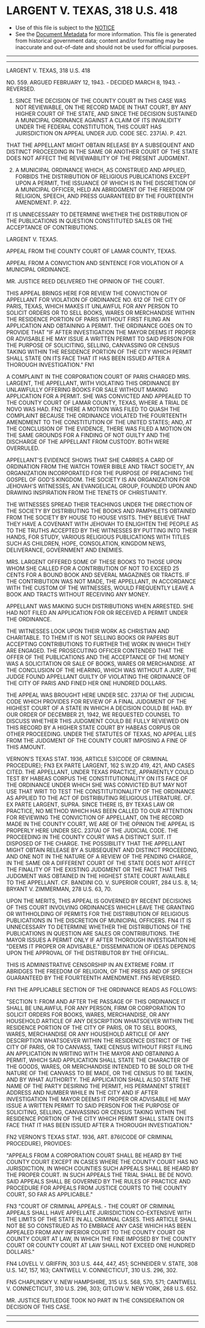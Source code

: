 ---
---

# LARGENT V. TEXAS, 318 U.S. 418

* Use of this file is subject to the [NOTICE](https://github.com/publicdocs/notice/blob/master/NOTICE)
* See the [Document Metadata](../../../) for more information.
  This file is generated from historical government data; content and/or formatting may be inaccurate and out-of-date and should not be used for official purposes.

----------
----------

LARGENT V. TEXAS, 318 U.S. 418

NO. 559.  ARGUED FEBRUARY 12, 1943.  - DECIDED MARCH 8, 1943.  - REVERSED.

1.  SINCE THE DECISION OF THE COUNTY COURT IN THIS CASE WAS NOT REVIEWABLE, ON THE RECORD MADE IN THAT COURT, BY ANY HIGHER COURT OF THE STATE, AND SINCE THE DECISION SUSTAINED A MUNICIPAL ORDINANCE AGAINST A CLAIM OF ITS INVALIDITY UNDER THE FEDERAL CONSTITUTION, THIS COURT HAS JURISDICTION ON APPEAL UNDER JUD.  CODE SEC. 237(A).  P. 421.

THAT THE APPELLANT MIGHT OBTAIN RELEASE BY A SUBSEQUENT AND DISTINCT PROCEEDING IN THE SAME OR ANOTHER COURT OF THE STATE DOES NOT AFFECT THE REVIEWABILITY OF THE PRESENT JUDGMENT.

2.  A MUNICIPAL ORDINANCE WHICH, AS CONSTRUED AND APPLIED, FORBIDS THE DISTRIBUTION OF RELIGIOUS PUBLICATIONS EXCEPT UPON A PERMIT, THE ISSUANCE OF WHICH IS IN THE DISCRETION OF A MUNICIPAL OFFICER, HELD AN ABRIDGMENT OF THE FREEDOM OF RELIGION, SPEECH, AND PRESS GUARANTEED BY THE FOURTEENTH AMENDMENT.  P. 422.

IT IS UNNECESSARY TO DETERMINE WHETHER THE DISTRIBUTION OF THE PUBLICATIONS IN QUESTION CONSTITUTED SALES OR THE ACCEPTANCE OF CONTRIBUTIONS.

LARGENT V. TEXAS.

APPEAL FROM THE COUNTY COURT OF LAMAR COUNTY, TEXAS.

APPEAL FROM A CONVICTION AND SENTENCE FOR VIOLATION OF A MUNICIPAL ORDINANCE.

MR. JUSTICE REED DELIVERED THE OPINION OF THE COURT.

THIS APPEAL BRINGS HERE FOR REVIEW THE CONVICTION OF APPELLANT FOR VIOLATION OF ORDINANCE NO. 612 OF THE CITY OF PARIS, TEXAS, WHICH MAKES IT UNLAWFUL FOR ANY PERSON TO SOLICIT ORDERS OR TO SELL BOOKS, WARES OR MERCHANDISE WITHIN THE RESIDENCE PORTION OF PARIS WITHOUT FIRST FILING AN APPLICATION AND OBTAINING A PERMIT.  THE ORDINANCE GOES ON TO PROVIDE THAT "IF AFTER INVESTIGATION THE MAYOR DEEMS IT PROPER OR ADVISABLE HE MAY ISSUE A WRITTEN PERMIT TO SAID PERSON FOR THE PURPOSE OF SOLICITING, SELLING, CANVASSING OR CENSUS TAKING WITHIN THE RESIDENCE PORTION OF THE CITY WHICH PERMIT SHALL STATE ON ITS FACE THAT IT HAS BEEN ISSUED AFTER A THOROUGH INVESTIGATION."  FN1

A COMPLAINT IN THE CORPORATION COURT OF PARIS CHARGED MRS. LARGENT, THE APPELLANT, WITH VIOLATING THIS ORDINANCE BY UNLAWFULLY OFFERING BOOKS FOR SALE WITHOUT MAKING APPLICATION FOR A PERMIT.  SHE WAS CONVICTED AND APPEALED TO THE COUNTY COURT OF LAMAR COUNTY, TEXAS, WHERE A TRIAL DE NOVO WAS HAD.  FN2  THERE A MOTION WAS FILED TO QUASH THE COMPLAINT BECAUSE THE ORDINANCE VIOLATED THE FOURTEENTH AMENDMENT TO THE CONSTITUTION OF THE UNITED STATES; AND, AT THE CONCLUSION OF THE EVIDENCE, THERE WAS FILED A MOTION ON THE SAME GROUNDS FOR A FINDING OF NOT GUILTY AND THE DISCHARGE OF THE APPELLANT FROM CUSTODY.  BOTH WERE OVERRULED.

APPELLANT'S EVIDENCE SHOWS THAT SHE CARRIES A CARD OF ORDINATION FROM THE WATCH TOWER BIBLE AND TRACT SOCIETY, AN ORGANIZATION INCORPORATED FOR THE PURPOSE OF PREACHING THE GOSPEL OF GOD'S KINGDOM.  THE SOCIETY IS AN ORGANIZATION FOR JEHOVAH'S WITNESSES, AN EVANGELICAL GROUP, FOUNDED UPON AND DRAWING INSPIRATION FROM THE TENETS OF CHRISTIANITY.

THE WITNESSES SPREAD THEIR TEACHINGS UNDER THE DIRECTION OF THE SOCIETY BY DISTRIBUTING THE BOOKS AND PAMPHLETS OBTAINED FROM THE SOCIETY BY HOUSE TO HOUSE VISITS.  THEY BELIEVE THAT THEY HAVE A COVENANT WITH JEHOVAH TO ENLIGHTEN THE PEOPLE AS TO THE TRUTHS ACCEPTED BY THE WITNESSES BY PUTTING INTO THEIR HANDS, FOR STUDY, VARIOUS RELIGIOUS PUBLICATIONS WITH TITLES SUCH AS CHILDREN, HOPE, CONSOLATION, KINGDOM NEWS, DELIVERANCE, GOVERNMENT AND ENEMIES.

MRS. LARGENT OFFERED SOME OF THESE BOOKS TO THOSE UPON WHOM SHE CALLED FOR A CONTRIBUTION OF NOT TO EXCEED 25 CENTS FOR A BOUND BOOK AND SEVERAL MAGAZINES OR TRACTS.  IF THE CONTRIBUTION WAS NOT MADE, THE APPELLANT, IN ACCORDANCE WITH THE CUSTOM OF THE WITNESSES, WOULD FREQUENTLY LEAVE A BOOK AND TRACTS WITHOUT RECEIVING ANY MONEY.

APPELLANT WAS MAKING SUCH DISTRIBUTIONS WHEN ARRESTED.  SHE HAD NOT FILED AN APPLICATION FOR OR RECEIVED A PERMIT UNDER THE ORDINANCE.

THE WITNESSES LOOK UPON THEIR WORK AS CHRISTIAN AND CHARITABLE.  TO THEM IT IS NOT SELLING BOOKS OR PAPERS BUT ACCEPTING CONTRIBUTIONS TO FURTHER THE WORK IN WHICH THEY ARE ENGAGED.  THE PROSECUTING OFFICER CONTENDED THAT THE OFFER OF THE PUBLICATIONS AND THE ACCEPTANCE OF THE MONEY WAS A SOLICITATION OR SALE OF BOOKS, WARES OR MERCHANDISE.  AT THE CONCLUSION OF THE HEARING, WHICH WAS WITHOUT A JURY, THE JUDGE FOUND APPELLANT GUILTY OF VIOLATING THE ORDINANCE OF THE CITY OF PARIS AND FINED HER ONE HUNDRED DOLLARS.

THE APPEAL WAS BROUGHT HERE UNDER SEC. 237(A) OF THE JUDICIAL CODE WHICH PROVIDES FOR REVIEW OF A FINAL JUDGMENT OF THE HIGHEST COURT OF A STATE IN WHICH A DECISION COULD BE HAD.  BY OUR ORDER OF DECEMBER 21, 1942, WE REQUESTED COUNSEL TO DISCUSS WHETHER THIS JUDGMENT COULD BE FULLY REVIEWED ON THIS RECORD BY A HIGHER STATE COURT BY HABEAS CORPUS OR OTHER PROCEEDING.  UNDER THE STATUTES OF TEXAS, NO APPEAL LIES FROM THE JUDGMENT OF THE COUNTY COURT IMPOSING A FINE OF THIS AMOUNT.

VERNON'S TEXAS STAT. 1936, ARTICLE 53(CODE OF CRIMINAL PROCEDURE); FN3 EX PARTE LARGENT, 162 S.W.2D 419, 421, AND CASES CITED.  THE APPELLANT, UNDER TEXAS PRACTICE, APPARENTLY COULD TEST BY HABEAS CORPUS THE CONSTITUTIONALITY ON ITS FACE OF THE ORDINANCE UNDER WHICH SHE WAS CONVICTED BUT MAY NOT USE THAT WRIT TO TEST THE CONSTITUTIONALITY OF THE ORDINANCE AS APPLIED TO THE ACT OF DISTRIBUTING RELIGIOUS LITERATURE.  CF. EX PARTE LARGENT, SUPRA.  SINCE THERE IS, BY TEXAS LAW OR PRACTICE, NO METHOD WHICH HAS BEEN CALLED TO OUR ATTENTION FOR REVIEWING THE CONVICTION OF APPELLANT, ON THE RECORD MADE IN THE COUNTY COURT, WE ARE OF THE OPINION THE APPEAL IS PROPERLY HERE UNDER SEC. 237(A) OF THE JUDICIAL CODE.  THE PROCEEDING IN THE COUNTY COURT WAS A DISTINCT SUIT.  IT DISPOSED OF THE CHARGE.  THE POSSIBILITY THAT THE APPELLANT MIGHT OBTAIN RELEASE BY A SUBSEQUENT AND DISTINCT PROCEEDING, AND ONE NOT IN THE NATURE OF A REVIEW OF THE PENDING CHARGE, IN THE SAME OR A DIFFERENT COURT OF THE STATE DOES NOT AFFECT THE FINALITY OF THE EXISTING JUDGMENT OR THE FACT THAT THIS JUDGMENT WAS OBTAINED IN THE HIGHEST STATE COURT AVAILABLE TO THE APPELLANT.  CF. BANDINI CO. V. SUPERIOR COURT, 284 U.S. 8, 14; BRYANT V. ZIMMERMAN, 278 U.S. 63, 70.

UPON THE MERITS, THIS APPEAL IS GOVERNED BY RECENT DECISIONS OF THIS COURT INVOLVING ORDINANCES WHICH LEAVE THE GRANTING OR WITHHOLDING OF PERMITS FOR THE DISTRIBUTION OF RELIGIOUS PUBLICATIONS IN THE DISCRETION OF MUNICIPAL OFFICERS.  FN4  IT IS UNNECESSARY TO DETERMINE WHETHER THE DISTRIBUTIONS OF THE PUBLICATIONS IN QUESTION ARE SALES OR CONTRIBUTIONS.  THE MAYOR ISSUES A PERMIT ONLY IF AFTER THOROUGH INVESTIGATION HE "DEEMS IT PROPER OR ADVISABLE."  DISSEMINATION OF IDEAS DEPENDS UPON THE APPROVAL OF THE DISTRIBUTOR BY THE OFFICIAL.

THIS IS ADMINISTRATIVE CENSORSHIP IN AN EXTREME FORM.  IT ABRIDGES THE FREEDOM OF RELIGION, OF THE PRESS AND OF SPEECH GUARANTEED BY THE FOURTEENTH AMENDMENT.  FN5  REVERSED.

FN1  THE APPLICABLE SECTION OF THE ORDINANCE READS AS FOLLOWS:

"SECTION 1:  FROM AND AFTER THE PASSAGE OF THIS ORDINANCE IT SHALL BE UNLAWFUL FOR ANY PERSON, FIRM OR CORPORATION TO SOLICIT ORDERS FOR BOOKS, WARES, MERCHANDISE, OR ANY HOUSEHOLD ARTICLE OF ANY DESCRIPTION WHATSOEVER WITHIN THE RESIDENCE PORTION OF THE CITY OF PARIS, OR TO SELL BOOKS, WARES, MERCHANDISE OR ANY HOUSEHOLD ARTICLE OF ANY DESCRIPTION WHATSOEVER WITHIN THE RESIDENCE DISTRICT OF THE CITY OF PARIS, OR TO CANVASS, TAKE CENSUS WITHOUT FIRST FILING AN APPLICATION IN WRITING WITH THE MAYOR AND OBTAINING A PERMIT, WHICH SAID APPLICATION SHALL STATE THE CHARACTER OF THE GOODS, WARES, OR MERCHANDISE INTENDED TO BE SOLD OR THE NATURE OF THE CANVASS TO BE MADE, OR THE CENSUS TO BE TAKEN, AND BY WHAT AUTHORITY.  THE APPLICATION SHALL ALSO STATE THE NAME OF THE PARTY DESIRING THE PERMIT, HIS PERMANENT STREET ADDRESS AND NUMBER WHILE IN THE CITY AND IF AFTER INVESTIGATION THE MAYOR DEEMS IT PROPER OR ADVISABLE HE MAY ISSUE A WRITTEN PERMIT TO SAID PERSON FOR THE PURPOSE OF SOLICITING, SELLING, CANVASSING OR CENSUS TAKING WITHIN THE RESIDENCE PORTION OF THE CITY WHICH PERMIT SHALL STATE ON ITS FACE THAT IT HAS BEEN ISSUED AFTER A THOROUGH INVESTIGATION."

FN2  VERNON'S TEXAS STAT. 1936, ART. 876(CODE OF CRIMINAL PROCEDURE), PROVIDES:

"APPEALS FROM A CORPORATION COURT SHALL BE HEARD BY THE COUNTY COURT EXCEPT IN CASES WHERE THE COUNTY COURT HAS NO JURISDICTION, IN WHICH COUNTIES SUCH APPEALS SHALL BE HEARD BY THE PROPER COURT.  IN SUCH APPEALS THE TRIAL SHALL BE DE NOVO.  SAID APPEALS SHALL BE GOVERNED BY THE RULES OF PRACTICE AND PROCEDURE FOR APPEALS FROM JUSTICE COURTS TO THE COUNTY COURT, SO FAR AS APPLICABLE."

FN3  "COURT OF CRIMINAL APPEALS.  - THE COURT OF CRIMINAL APPEALS SHALL HAVE APPELLATE JURISDICTION CO-EXTENSIVE WITH THE LIMITS OF THE STATE IN ALL CRIMINAL CASES.  THIS ARTICLE SHALL NOT BE SO CONSTRUED AS TO EMBRACE ANY CASE WHICH HAS BEEN APPEALED FROM ANY INFERIOR COURT TO THE COUNTY COURT OR COUNTY COURT AT LAW, IN WHICH THE FINE IMPOSED BY THE COUNTY COURT OR COUNTY COURT AT LAW SHALL NOT EXCEED ONE HUNDRED DOLLARS."

FN4  LOVELL V. GRIFFIN, 303 U.S. 444, 447, 451; SCHNEIDER V. STATE, 308 U.S. 147, 157, 163; CANTWELL V. CONNECTICUT, 310 U.S. 296, 302.

FN5  CHAPLINSKY V. NEW HAMPSHIRE, 315 U.S. 568, 570, 571; CANTWELL V. CONNECTICUT, 310 U.S. 296, 303; GITLOW V. NEW YORK, 268 U.S. 652.

MR. JUSTICE RUTLEDGE TOOK NO PART IN THE CONSIDERATION OR DECISION OF THIS CASE.


----------
----------

